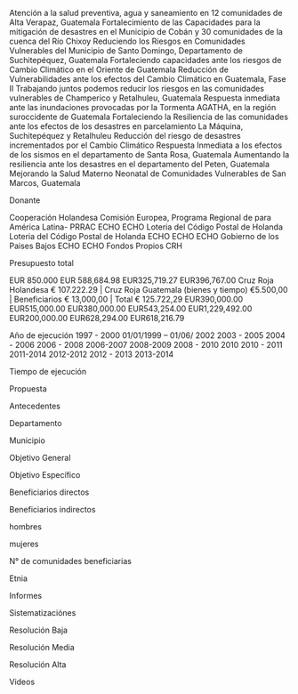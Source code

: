 

Atención a la salud preventiva, agua y saneamiento en 12 comunidades de Alta Verapaz, Guatemala
Fortalecimiento de las Capacidades para la mitigación de desastres en el Municipio de Cobán y 30 comunidades de la cuenca del Río Chixoy
Reduciendo los Riesgos en Comunidades Vulnerables del  Municipio de Santo Domingo, Departamento de Suchitepéquez, Guatemala
Fortaleciendo capacidades ante los riesgos de Cambio Climático en el Oriente de Guatemala
Reducción de Vulnerabilidades ante los efectos del Cambio Climático en Guatemala, Fase II
Trabajando juntos podemos reducir los riesgos en las comunidades vulnerables de Champerico y Retalhuleu, Guatemala
Respuesta inmediata ante las inundaciones provocadas por la Tormenta AGATHA, en la región suroccidente de Guatemala
Fortaleciendo la Resiliencia de las comunidades ante los efectos de los desastres en parcelamiento La Máquina, Suchitepéquez y Retalhuleu
Reducción del riesgo de desastres incrementados por el Cambio Climático
Respuesta Inmediata a los efectos de los sismos en el departamento de Santa Rosa, Guatemala
Aumentando la resiliencia ante los desastres en el departamento del Peten, Guatemala
Mejorando la Salud Materno Neonatal de Comunidades Vulnerables de San Marcos, Guatemala





Donante

Cooperación Holandesa
Comisión Europea, Programa Regional de para América Latina- PRRAC
ECHO
ECHO
Loteria del Código Postal de Holanda
Loteria del Código Postal de Holanda
ECHO
ECHO
ECHO
Gobierno de los Paises Bajos
ECHO
ECHO
Fondos Propios CRH





Presupuesto total

EUR  850.000
EUR 588,684.98
EUR325,719.27
EUR396,767.00
Cruz Roja Holandesa € 107.222.29 | Cruz Roja Guatemala (bienes y tiempo) €5.500,00 | Beneficiarios € 13,000,00 | Total € 125.722,29
EUR390,000.00
EUR515,000.00
EUR380,000.00
EUR543,254.00
EUR1,229,492.00
EUR200,000.00
EUR628,294.00
EUR618,216.79





Año de ejecución
1997 - 2000
01/01/1999 – 01/06/ 2002
2003 - 2005
2004 - 2006
2006 - 2008
2006-2007
2008-2009
2008 - 2010
2010
2010 - 2011
2011-2014
2012-2012
2012 - 2013
2013-2014																																																


Tiempo de ejecución



Propuesta



Antecedentes



Departamento



Municipio



Objetivo General



Objetivo Específico



Beneficiarios directos



Beneficiarios indirectos



hombres



mujeres



N° de comunidades beneficiarias



Etnia



Informes



Sistematizaciónes



Resolución Baja



Resolución Media



Resolución Alta



Videos